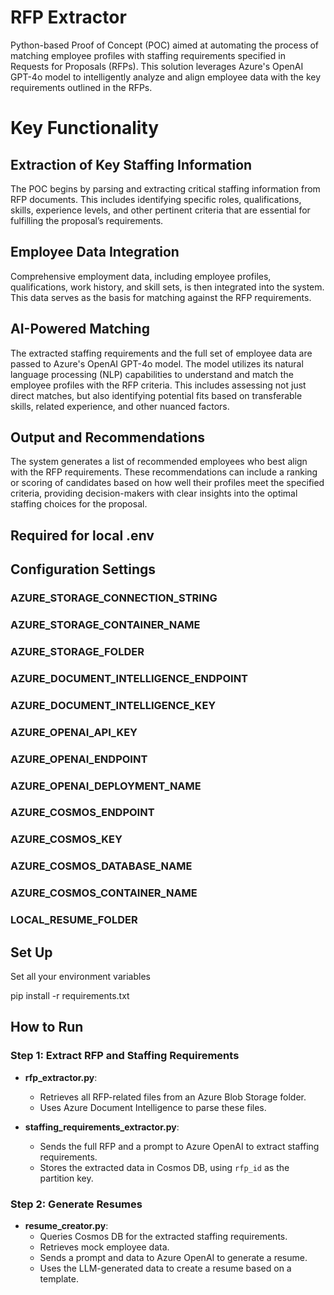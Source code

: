 # RFP Extractor
Python-based Proof of Concept (POC) aimed at automating the process of matching employee profiles with staffing requirements specified in Requests for Proposals (RFPs). This solution leverages Azure's OpenAI GPT-4o model to intelligently analyze and align employee data with the key requirements outlined in the RFPs.

# Key Functionality
## Extraction of Key Staffing Information

The POC begins by parsing and extracting critical staffing information from RFP documents. This includes identifying specific roles, qualifications, skills, experience levels, and other pertinent criteria that are essential for fulfilling the proposal’s requirements.

## Employee Data Integration

Comprehensive employment data, including employee profiles, qualifications, work history, and skill sets, is then integrated into the system. This data serves as the basis for matching against the RFP requirements.

## AI-Powered Matching

The extracted staffing requirements and the full set of employee data are passed to Azure's OpenAI GPT-4o model. The model utilizes its natural language processing (NLP) capabilities to understand and match the employee profiles with the RFP criteria. This includes assessing not just direct matches, but also identifying potential fits based on transferable skills, related experience, and other nuanced factors.

## Output and Recommendations

The system generates a list of recommended employees who best align with the RFP requirements. These recommendations can include a ranking or scoring of candidates based on how well their profiles meet the specified criteria, providing decision-makers with clear insights into the optimal staffing choices for the proposal.

## Required for local .env
## Configuration Settings

### AZURE_STORAGE_CONNECTION_STRING
### AZURE_STORAGE_CONTAINER_NAME
### AZURE_STORAGE_FOLDER
### AZURE_DOCUMENT_INTELLIGENCE_ENDPOINT
### AZURE_DOCUMENT_INTELLIGENCE_KEY
### AZURE_OPENAI_API_KEY
### AZURE_OPENAI_ENDPOINT
### AZURE_OPENAI_DEPLOYMENT_NAME
### AZURE_COSMOS_ENDPOINT
### AZURE_COSMOS_KEY
### AZURE_COSMOS_DATABASE_NAME
### AZURE_COSMOS_CONTAINER_NAME
### LOCAL_RESUME_FOLDER

## Set Up
Set all your environment variables

pip install -r requirements.txt

## How to Run

### Step 1: Extract RFP and Staffing Requirements

- **rfp_extractor.py**:
  - Retrieves all RFP-related files from an Azure Blob Storage folder.
  - Uses Azure Document Intelligence to parse these files.

- **staffing_requirements_extractor.py**:
  - Sends the full RFP and a prompt to Azure OpenAI to extract staffing requirements.
  - Stores the extracted data in Cosmos DB, using `rfp_id` as the partition key.

### Step 2: Generate Resumes

- **resume_creator.py**:
  - Queries Cosmos DB for the extracted staffing requirements.
  - Retrieves mock employee data.
  - Sends a prompt and data to Azure OpenAI to generate a resume.
  - Uses the LLM-generated data to create a resume based on a template.

